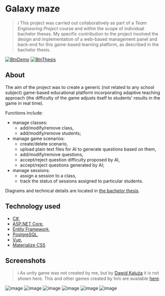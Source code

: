# Galaxy maze
> ℹ️ This project was carried out collaboratively as part of a _Team Engineering Project_ course and within the scope of individual bachelor theses.
> My specific contribution to the project involved the design and implementation of a web-based management panel and back-end for this game-based
> learning platform, as described in the bachelor thesis.

[![BtnDemo]](https://yarde.github.io/)
[![BtnThesis]](https://drive.google.com/file/d/16yDk2jfA5EeV-m91dPVTmnt_Kdyvu6MT/view?usp=sharing)

## About
The aim of the project was to create a generic (not related to any school subject) game-based educational platform incorporating adaptive teaching
approach (the difficulty of the game adjusts itself to students' results in the game in real time).

Functions include:
- manage classes:
    - add/modify/remove class,
    - add/modify/remove students;
- manage game scenarios:
    - create/delete scenario,
    - upload plain text files for AI to generate questions based on them,
    - add/modify/remove questions,
    - accept/reject question difficulty proposed by AI,
    - accept/reject questions generated by AI;
- manage sessions:
    - assign a session to a class,
    - track the status of sessions assigned to particular students.
 
Diagrams and technical details are located in [the bachelor thesis](https://drive.google.com/file/d/16yDk2jfA5EeV-m91dPVTmnt_Kdyvu6MT/view?usp=sharing).

## Technology used
- [C#](https://learn.microsoft.com/en-us/dotnet/csharp/),
- [ASP.NET Core](https://learn.microsoft.com/en-us/aspnet/core/?view=aspnetcore-7.0),
- [Entity Framework](https://learn.microsoft.com/en-us/ef/),
- [PostgreSQL](https://www.postgresql.org/),
- [Vue](https://vuejs.org/),
- [Materialize CSS](https://materializecss.com/)

## Screenshots
> ℹ️ As unity game was not created by me, but by [Dawid Kaluża](https://github.com/Yarde) it is not shown here. This and other games created by him
> are available [here](https://yarde.itch.io/).

![image](https://github.com/Baciejowski/educational-platform/assets/64860051/a10be7e5-d4eb-4c8d-98aa-33db34859e61)
![image](https://github.com/Baciejowski/educational-platform/assets/64860051/258257fa-c8e2-4ddd-a9f9-86e28260b472)
![image](https://github.com/Baciejowski/educational-platform/assets/64860051/21b216de-4f38-4a1e-8c0a-df7b972b18f3)
![image](https://github.com/Baciejowski/educational-platform/assets/64860051/6d3d1722-5c54-4325-a16b-e763353b6c74)
![image](https://github.com/Baciejowski/educational-platform/assets/64860051/1f80c6a4-ff03-41a4-882a-d97b841a6ef1)
![image](https://github.com/Baciejowski/educational-platform/assets/64860051/829fb575-6d75-494c-82b7-47d10c1ab675)


[BtnThesis]: https://img.shields.io/badge/Read%20thesis-50b59d?style=for-the-badge&logoColor=white&logo=googledrive
[BtnDemo]: https://img.shields.io/badge/Play%20demo-8AA0BE?style=for-the-badge&logoColor=white&logo=unity
